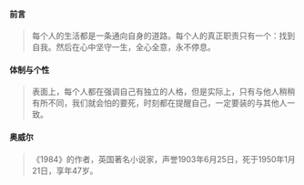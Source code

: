 #### 前言
> 每个人的生活都是一条通向自身的道路。每个人的真正职责只有一个：找到自我。然后在心中坚守一生，全心全意，永不停息。

#### 体制与个性
> 表面上，每个人都在强调自己有独立的人格，但是实际上，只有与他人稍稍有所不同，我们就会怕的要死，时刻都在提醒自己，一定要装的与其他人一致。

#### 奥威尔
> 《1984》的作者，英国著名小说家，声誉1903年6月25日，死于1950年1月21日，享年47岁。  
> 